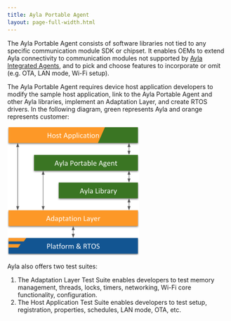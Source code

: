 ```yaml
---
title: Ayla Portable Agent
layout: page-full-width.html
---
```


The Ayla Portable Agent consists of software libraries not tied to any specific communication module SDK or chipset. It enables OEMs to extend Ayla connectivity to communication modules not supported by [Ayla Integrated Agents](../ayla-integrated-agents), and to pick and choose features to incorporate or omit (e.g. OTA, LAN mode, Wi-Fi setup).

The Ayla Portable Agent requires device host application developers to modify the sample host application, link to the Ayla Portable Agent and other Ayla libraries, implement an Adaptation Layer, and create RTOS drivers. In the following diagram, green represents Ayla and orange represents customer:

<img src="software-stack.png" width="300">

Ayla also offers two test suites:

1. The Adaptation Layer Test Suite enables developers to test memory management, threads, locks, timers, networking, Wi-Fi core functionality, configuration.
1. The Host Application Test Suite enables developers to test setup, registration, properties, schedules, LAN mode, OTA, etc.